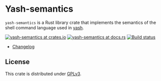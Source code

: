 # Yash-semantics

`yash-semantics` is a Rust library crate that implements the semantics of the
shell command language used in [yash](../README.md).

[![yash-semantics at crates.io](https://img.shields.io/crates/v/yash-semantics.svg)](https://crates.io/crates/yash-semantics)
[![yash-semantics at docs.rs](https://docs.rs/yash-semantics/badge.svg)](https://docs.rs/yash-semantics)
[![Build status](https://github.com/magicant/yash-rs/actions/workflows/ci.yml/badge.svg)](https://github.com/magicant/yash-rs/actions/workflows/ci.yml)

- [Changelog](CHANGELOG.md)

## License

This crate is distributed under [GPLv3](LICENSE-GPL).
